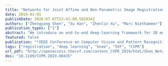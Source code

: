 ```yaml
---
title: "Networks for Joint Affine and Non-Parametric Image Registration"
date: 2019-01-01
publishDate: 2020-07-07T23:41:09.582034Z
authors: ["Zhengyang Shen", "Xu Han", "Zhenlin Xu", "Marc Niethammer"]
publication_types: ["1"]
abstract: "We introduce an end-to-end deep-learning framework for 3D medical image registration. In contrast to existing approaches, our framework combines two registration methods: an affine registration and a vector momentum-parameterized stationary velocity field (vSVF) model. Specifically, it consists of three stages. In the first stage, a multi-step affine network predicts affine transform parameters. In the second stage, we use a U-Net-like network to generate a momentum, from which a velocity field can be computed via smoothing. Finally, in the third stage, we employ a self-iterable map-based vSVF component to provide a non-parametric refinement based on the current estimate of the transformation map. Once the model is trained, a registration is completed in one forward pass. To evaluate the performance, we conducted longitudinal and cross-subject experiments on 3D magnetic resonance images (MRI) of the knee of the Osteoarthritis Initiative (OAI) dataset. Results show that our framework achieves comparable performance to state-of-the-art medical image registration approaches, but it is much faster, with a better control of transformation regularity including the ability to produce approximately symmetric transformations, and combining affine as well as non-parametric registration."
featured: false
publication: "*IEEE Conference on Computer Vision and Pattern Recognition, CVPR 2019, Long Beach, CA, USA, June 16-20, 2019*"
tags: ["registration", "deep learning", "knee", "SVF", "CVPR"]
url_pdf: "http://openaccess.thecvf.com/content_CVPR_2019/html/Shen_Networks_for_Joint_Affine_and_Non-Parametric_Image_Registration_CVPR_2019_paper.html"
doi: "10.1109/CVPR.2019.00435"
---
```


